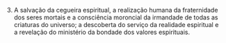 ﻿3. A salvação da cegueira espiritual, a realização humana da fraternidade dos seres mortais e a consciência moroncial da irmandade de todas as criaturas do universo; a descoberta do serviço da realidade espiritual e a revelação do ministério da bondade dos valores espirituais.